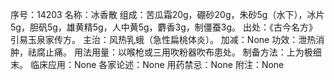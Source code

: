 序号：14203
名称：冰香散
组成：苦瓜霜20g，硼砂20g，朱砂5g（水下），冰片5g，胆矾5g，雄黄精5g，人中黄5g，麝香3g，制僵蚕3g。
出处：《古今名方》引易玉泉家传方。
主治：风热乳蛾（急性扁桃体炎）。
加减：None
功效：泄热消肿，祛腐止痛。
用法用量：以喉枪或三用吹粉器吹布患处。
制备方法：上为极细末。
临床应用：None
各家论述：None
用药禁忌：None
附注：None
